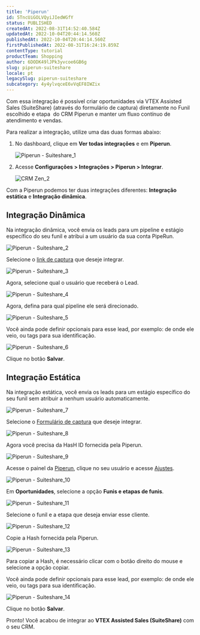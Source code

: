 ```yaml
---
title: 'Piperun'
id: 5TncUiGOLVQyiJIedWGfY
status: PUBLISHED
createdAt: 2022-08-31T14:52:40.584Z
updatedAt: 2022-10-04T20:44:14.560Z
publishedAt: 2022-10-04T20:44:14.560Z
firstPublishedAt: 2022-08-31T16:24:19.859Z
contentType: tutorial
productTeam: Shopping
author: 6DODK49lJPk3yvcoe6GB6g
slug: piperun-suiteshare
locale: pt
legacySlug: piperun-suiteshare
subcategory: 4y4ylvqceE6vVqEF8IWZix
---
```


Com essa integração é possível criar oportunidades via VTEX Assisted Sales (SuiteShare) (através do formulário de captura) diretamente no Funil escolhido e etapa  do CRM Piperun e manter um fluxo contínuo de atendimento e vendas.

Para realizar a integração, utilize uma das duas formas abaixo:

1. No dashboard, clique em **Ver todas integrações** e em **Piperun**.

   ![Piperun - Suiteshare_1](//images.ctfassets.net/alneenqid6w5/6FkPhokvfKkWwpjUMNF2MF/a2a8aa6ef4cfaa3cf39337769f94232c/Piperun_-_Suiteshare_1.png)

2. Acesse **Configurações > Integrações > Piperun > Integrar**.

   ![CRM Zen_2](//images.ctfassets.net/alneenqid6w5/5Q1v1x7pR9DaaavNtDLIkh/017737adacef1737787ce533f3898f20/CRM_Zen_2.png)

Com a Piperun podemos ter duas integrações diferentes: **Integração estática** e **Integração dinâmica**. 

## Integração Dinâmica

<div class="alert alert-warning">
  <p>Na integração dinâmica, você envia os leads para um pipeline e estágio específico do seu funil e atribui a um usuário da sua conta PipeRun.</p>
</div>

![Piperun - Suiteshare_2](//images.ctfassets.net/alneenqid6w5/5K6w6Kf2Y47ISe5j8umeIv/9a6b1f91d8d69ec27f1f85d799754af0/Piperun_-_Suiteshare_2.png)

Selecione o [link de captura](https://help.vtex.com/pt/tutorial/formulario-de-captura--6NJ6JyS3x5P2iWEZGadHAo) que deseje integrar. 

![Piperun - Suiteshare_3](//images.ctfassets.net/alneenqid6w5/GnzcGDKFpgtNECgfKS2nV/268f05e4d5f3a92b32e10402c004d084/Piperun_-_Suiteshare_3.png)

Agora, selecione qual o usuário que receberá o Lead.

![Piperun - Suiteshare_4](//images.ctfassets.net/alneenqid6w5/630ZqvavvlcCWKTAd9hcg6/3acb35f033142492ffb8fbb674631fb1/Piperun_-_Suiteshare_4.png)

Agora, defina para qual pipeline ele será direcionado.

![Piperun - Suiteshare_5](//images.ctfassets.net/alneenqid6w5/6DK6dpBefSKHOrJqkSiRRh/07cf8e08698b0d60a0aaf98fa0351ce5/Piperun_-_Suiteshare_5.png)

Você ainda pode definir opcionais para esse lead, por exemplo: de onde ele veio, ou tags para sua identificação. 

![Piperun - Suiteshare_6](//images.ctfassets.net/alneenqid6w5/DiZTq34gfIsbs37JuhPka/3d689978d9fd79ebf28f5946eca086c8/Piperun_-_Suiteshare_6.png)

Clique no botão **Salvar**.

## Integração Estática 

<div class="alert alert-warning">
  <p>Na integração estática, você envia os leads para um estágio específico do seu funil sem atribuir a nenhum usuário automaticamente.</p>
</div>

![Piperun - Suiteshare_7](//images.ctfassets.net/alneenqid6w5/3adHKF0lGdefcI8eYzs3me/06cf495e6609100c1f06b944d80febff/Piperun_-_Suiteshare_7.png)

Selecione o [Formulário de captura](http://help.suiteshare.com/support/solutions/articles/67000192044-formul%C3%A1rio-de-captura) que deseje integrar. 

![Piperun - Suiteshare_8](//images.ctfassets.net/alneenqid6w5/3EJtWkPa5Ks9r3uKgR5Jr/7592ef0a3e2a24f6bab3236f25c022c5/Piperun_-_Suiteshare_8.png)

Agora você precisa da HasH ID fornecida pela Piperun.

![Piperun - Suiteshare_9](//images.ctfassets.net/alneenqid6w5/1OyXRL50jrbBNqfwYbHqDe/8bbeaddb6a8498639c99e68921e6503f/Piperun_-_Suiteshare_9.png)

Acesse o painel da [Piperun](https://app.pipe.run/pipeline), clique no seu usuário e acesse [Ajustes](https://app.pipe.run/configuracao). 

![Piperun - Suiteshare_10](//images.ctfassets.net/alneenqid6w5/gXXMJ1MOmZpyQx2ZcFaEL/b4bc987bdfcfdf1ac448b2ec9e1bd4e1/Piperun_-_Suiteshare_10.png)

Em **Oportunidades**, selecione a opção **Funis e etapas de funis**.

![Piperun - Suiteshare_11](//images.ctfassets.net/alneenqid6w5/7FdRYz6JrDMDJ9UorXeAdd/68b01e5931f8e1427289a6d184bc98d7/Piperun_-_Suiteshare_11.png)

Selecione o funil e a etapa que deseja enviar esse cliente.

![Piperun - Suiteshare_12](//images.ctfassets.net/alneenqid6w5/7bPYfrubfoVFcLTWySDGpr/c0c49d2f10a9506e5d31844db8db89f6/Piperun_-_Suiteshare_12.png)

Copie a Hash fornecida pela Piperun. 

![Piperun - Suiteshare_13](//images.ctfassets.net/alneenqid6w5/4ZKN2T0Y2GHgzM3fw4ltEN/a251d7d53b4c8a4a8f57a06ec2835008/Piperun_-_Suiteshare_13.png)

<div class="alert alert-danger">
  <p>Para copiar a Hash, é necessário clicar com o botão direito do mouse e selecione a opção copiar.</p>
</div>

Você ainda pode definir opcionais para esse lead, por exemplo: de onde ele veio, ou tags para sua identificação. 

![Piperun - Suiteshare_14](//images.ctfassets.net/alneenqid6w5/7DvPeJlG1GyPD2oKQrJMxB/f44496bb6c7f7046c809ec994eb30413/Piperun_-_Suiteshare_14.png)

Clique no botão **Salvar**.

Pronto! Você acabou de integrar ao **VTEX Assisted Sales (SuiteShare)** com o seu CRM.

